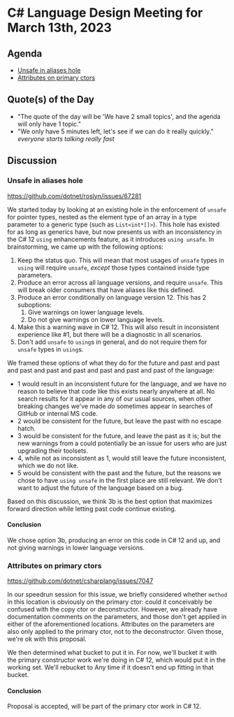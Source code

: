 # C# Language Design Meeting for March 13th, 2023

## Agenda

- [Unsafe in aliases hole](#unsafe-in-aliases-hole)
- [Attributes on primary ctors](#attributes-on-primary-ctors)

## Quote(s) of the Day

- "The quote of the day will be 'We have 2 small topics', and the agenda will only have 1 topic."
- "We only have 5 minutes left, let's see if we can do it really quickly." *everyone starts talking really fast*

## Discussion

### Unsafe in aliases hole

https://github.com/dotnet/roslyn/issues/67281

We started today by looking at an existing hole in the enforcement of `unsafe` for pointer types, nested as the element type of an array in a type parameter
to a generic type (such as `List<int*[]>`). This hole has existed for as long as generics have, but now presents us with an inconsistency in the C# 12 `using`
enhancements feature, as it introduces `using unsafe`. In brainstorming, we came up with the following options:

1. Keep the status quo. This will mean that most usages of `unsafe` types in `using` will require `unsafe`, _except_ those types contained inside type parameters.
2. Produce an error across all language versions, and require `unsafe`. This will break older consumers that have aliases like this defined.
3. Produce an error conditionally on language version 12. This has 2 suboptions:
   1. Give warnings on lower language levels.
   2. Do not give warnings on lower language levels.
4. Make this a warning wave in C# 12. This will also result in inconsistent experience like #1, but there will be a diagnostic in all scenarios.
5. Don't add `unsafe` to `using`s in general, and do not require them for `unsafe` types in `using`s.

We framed these options of what they do for the future and past and past and past and past and past and past and past and past of the language:

* 1 would result in an inconsistent future for the language, and we have no reason to believe that code like this exists nearly anywhere at all. No search results
  for it appear in any of our usual sources, when other breaking changes we've made _do_ sometimes appear in searches of GitHub or internal MS code.
* 2 would be consistent for the future, but leave the past with no escape hatch.
* 3 would be consistent for the future, and leave the past as it is; but the new warnings from a could potentially be an issue for users who are just upgrading
  their toolsets.
* 4, while not as inconsistent as 1, would still leave the future inconsistent, which we do not like.
* 5 would be consistent with the past and the future, but the reasons we chose to have `using unsafe` in the first place are still relevant. We don't want to adjust
  the future of the language based on a bug.

Based on this discussion, we think 3b is the best option that maximizes forward direction while letting past code continue existing.

#### Conclusion

We chose option 3b, producing an error on this code in C# 12 and up, and not giving warnings in lower language versions.

### Attributes on primary ctors

https://github.com/dotnet/csharplang/issues/7047

In our speedrun session for this issue, we briefly considered whether `method` in this location is obviously on the primary ctor: could it conceivably be confused
with the copy ctor or deconstructor. However, we already have documentation comments on the parameters, and those don't get applied in either of the aforementioned
locations. Attributes on the parameters are also only applied to the primary ctor, not to the deconstructor. Given those, we're ok with this proposal.

We then determined what bucket to put it in. For now, we'll bucket it with the primary constructor work we're doing in C# 12, which would put it in the working set.
We'll rebucket to Any time if it doesn't end up fitting in that bucket.

#### Conclusion

Proposal is accepted, will be part of the primary ctor work in C# 12.
